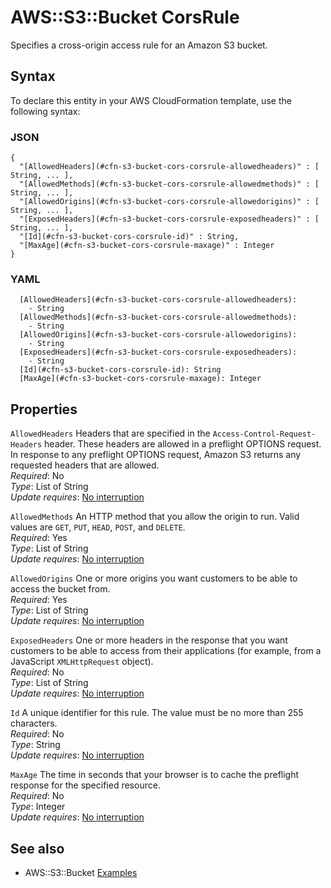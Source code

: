 # AWS::S3::Bucket CorsRule<a name="aws-properties-s3-bucket-cors-corsrule"></a>

Specifies a cross\-origin access rule for an Amazon S3 bucket\.

## Syntax<a name="aws-properties-s3-bucket-cors-corsrule-syntax"></a>

To declare this entity in your AWS CloudFormation template, use the following syntax:

### JSON<a name="aws-properties-s3-bucket-cors-corsrule-syntax.json"></a>

```
{
  "[AllowedHeaders](#cfn-s3-bucket-cors-corsrule-allowedheaders)" : [ String, ... ],
  "[AllowedMethods](#cfn-s3-bucket-cors-corsrule-allowedmethods)" : [ String, ... ],
  "[AllowedOrigins](#cfn-s3-bucket-cors-corsrule-allowedorigins)" : [ String, ... ],
  "[ExposedHeaders](#cfn-s3-bucket-cors-corsrule-exposedheaders)" : [ String, ... ],
  "[Id](#cfn-s3-bucket-cors-corsrule-id)" : String,
  "[MaxAge](#cfn-s3-bucket-cors-corsrule-maxage)" : Integer
}
```

### YAML<a name="aws-properties-s3-bucket-cors-corsrule-syntax.yaml"></a>

```
  [AllowedHeaders](#cfn-s3-bucket-cors-corsrule-allowedheaders): 
    - String
  [AllowedMethods](#cfn-s3-bucket-cors-corsrule-allowedmethods): 
    - String
  [AllowedOrigins](#cfn-s3-bucket-cors-corsrule-allowedorigins): 
    - String
  [ExposedHeaders](#cfn-s3-bucket-cors-corsrule-exposedheaders): 
    - String
  [Id](#cfn-s3-bucket-cors-corsrule-id): String
  [MaxAge](#cfn-s3-bucket-cors-corsrule-maxage): Integer
```

## Properties<a name="aws-properties-s3-bucket-cors-corsrule-properties"></a>

`AllowedHeaders`  <a name="cfn-s3-bucket-cors-corsrule-allowedheaders"></a>
Headers that are specified in the `Access-Control-Request-Headers` header\. These headers are allowed in a preflight OPTIONS request\. In response to any preflight OPTIONS request, Amazon S3 returns any requested headers that are allowed\.  
*Required*: No  
*Type*: List of String  
*Update requires*: [No interruption](https://docs.aws.amazon.com/AWSCloudFormation/latest/UserGuide/using-cfn-updating-stacks-update-behaviors.html#update-no-interrupt)

`AllowedMethods`  <a name="cfn-s3-bucket-cors-corsrule-allowedmethods"></a>
An HTTP method that you allow the origin to run\. Valid values are `GET`, `PUT`, `HEAD`, `POST`, and `DELETE`\.  
*Required*: Yes  
*Type*: List of String  
*Update requires*: [No interruption](https://docs.aws.amazon.com/AWSCloudFormation/latest/UserGuide/using-cfn-updating-stacks-update-behaviors.html#update-no-interrupt)

`AllowedOrigins`  <a name="cfn-s3-bucket-cors-corsrule-allowedorigins"></a>
One or more origins you want customers to be able to access the bucket from\.  
*Required*: Yes  
*Type*: List of String  
*Update requires*: [No interruption](https://docs.aws.amazon.com/AWSCloudFormation/latest/UserGuide/using-cfn-updating-stacks-update-behaviors.html#update-no-interrupt)

`ExposedHeaders`  <a name="cfn-s3-bucket-cors-corsrule-exposedheaders"></a>
One or more headers in the response that you want customers to be able to access from their applications \(for example, from a JavaScript `XMLHttpRequest` object\)\.  
*Required*: No  
*Type*: List of String  
*Update requires*: [No interruption](https://docs.aws.amazon.com/AWSCloudFormation/latest/UserGuide/using-cfn-updating-stacks-update-behaviors.html#update-no-interrupt)

`Id`  <a name="cfn-s3-bucket-cors-corsrule-id"></a>
A unique identifier for this rule\. The value must be no more than 255 characters\.  
*Required*: No  
*Type*: String  
*Update requires*: [No interruption](https://docs.aws.amazon.com/AWSCloudFormation/latest/UserGuide/using-cfn-updating-stacks-update-behaviors.html#update-no-interrupt)

`MaxAge`  <a name="cfn-s3-bucket-cors-corsrule-maxage"></a>
The time in seconds that your browser is to cache the preflight response for the specified resource\.  
*Required*: No  
*Type*: Integer  
*Update requires*: [No interruption](https://docs.aws.amazon.com/AWSCloudFormation/latest/UserGuide/using-cfn-updating-stacks-update-behaviors.html#update-no-interrupt)

## See also<a name="aws-properties-s3-bucket-cors-corsrule--seealso"></a>
+ AWS::S3::Bucket [Examples](https://docs.aws.amazon.com/AWSCloudFormation/latest/UserGuide/aws-properties-s3-bucket.html#aws-properties-s3-bucket--examples)

